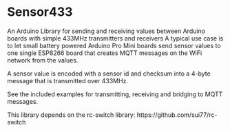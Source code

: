 # Sensor433
An Arduino Library for sending and receiving values between Arduino boards with simple 433MHz transmitters and receivers
A typical use case is to let small battery powered Arduino Pro Mini boards send sensor values to one single ESP8266 board that creates MQTT messages on the WiFi network from the values.
<p>A sensor value is encoded with a sensor id and checksum into a 4-byte message that is transmitted over 433MHz.
<p>See the included examples for transmitting, receiving and bridging to MQTT messages.
<p>This library depends on the rc-switch library: https://github.com/sui77/rc-switch


